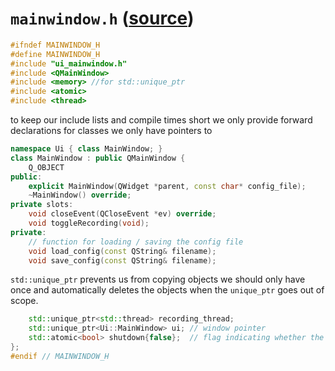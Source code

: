 # `mainwindow.h` ([source](../appskeleton/mainwindow.h))

``` cpp
#ifndef MAINWINDOW_H
#define MAINWINDOW_H
#include "ui_mainwindow.h"
#include <QMainWindow>
#include <memory> //for std::unique_ptr
#include <atomic>
#include <thread>
```

to keep our include lists and compile times short we only provide forward
declarations for classes we only have pointers to

``` cpp
namespace Ui { class MainWindow; }
class MainWindow : public QMainWindow {
    Q_OBJECT
public:
    explicit MainWindow(QWidget *parent, const char* config_file);
	~MainWindow() override;
private slots:
	void closeEvent(QCloseEvent *ev) override;
	void toggleRecording(void);
private:
	// function for loading / saving the config file
	void load_config(const QString& filename);
	void save_config(const QString& filename);
```

`std::unique_ptr` prevents us from copying objects we should only have
once and automatically deletes the objects when the `unique_ptr` goes
out of scope.

``` cpp
	std::unique_ptr<std::thread> recording_thread;
	std::unique_ptr<Ui::MainWindow> ui;	// window pointer
	std::atomic<bool> shutdown{false};  // flag indicating whether the recording thread should quit
};
#endif // MAINWINDOW_H
